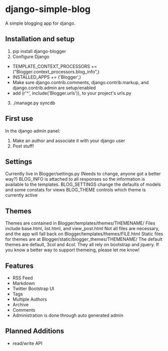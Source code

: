 django-simple-blog
==================

A simple blogging app for django.

Installation and setup
----------------------
1. pip install django-blogger
2. Configure Django
  * TEMPLATE_CONTEXT_PROCESSORS += ("Blogger.context_processors.blog_info",)
  * INSTALLED_APPS += ('Blogger',)
  * Make sure django.contrib.comments, django.contrib.markup, and django.contrib.admin are setup/enabled
  * add (r'^', include('Blogger.urls')), to your project's urls.py
3. ./manage.py syncdb
  
First use
---------
In the django admin panel:
1. Make an author and associate it with your django user
2. Post stuff!


Settings
--------
Currently live in Blogger/settings.py (Needs to change, anyone got a better way?)
BLOG_INFO is attached to all responses so the information is available to the templates.
BLOG_SETTINGS change the defaults of models and some constats for views
BLOG_THEME controls which theme is currently active

Themes
------
Themes are contained in Blogger/templates/themes/THEMENAME/
Files include base.html, list.html, and view_post.html
Not all files are necessary, and the app will fall back on Blogger/templates/themes/FILE.html
Static files for themes are at Blogger/static/blogger_themes/THEMENAME/
The default themes are default, 3col and 4col.  They all rely on bootstrap and jquery.
If you know a better way to support themeing, please let me know!

Features
--------

* RSS Feed 
* Markdown 
* Twitter Bootstrap UI
* Tags 
* Multiple Authors
* Archive 
* Comments
* Administration is done through auto generated admin

Planned Additions
-----------------
* read/write API
